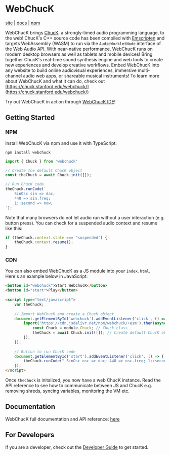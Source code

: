 # WebChucK
[site](https://chuck.stanford.edu/webchuck/) | [docs](https://chuck.stanford.edu/webchuck/docs) | [npm](https://www.npmjs.com/package/webchuck)

WebChucK brings [ChucK](https://chuck.stanford.edu), a strongly-timed audio programming language, to 
the web! ChucK's C++ source code has been compiled with [Emscripten](https://emscripten.org) and 
targets WebAssembly (WASM) to run via the `AudioWorkletNode` interface of the Web Audio API. 
With near-native performance, WebChucK runs on modern desktop browsers as well as tablets and mobile 
devices! Bring together ChucK's real-time sound synthesis engine and web tools to create new 
experiences and develop creative workflows. Embed WebChucK into any website to build online audiovisual 
experiences, immersive multi-channel audio web apps, or shareable musical instruments! To learn more 
about WebChucK and what it can do, check out [https://chuck.stanford.edu/webchuck/](https://chuck.stanford.edu/webchuck/)

Try out WebChucK in action through [WebChucK IDE](https://chuck.stanford.edu/ide/)!

## Getting Started

### NPM 

Install WebChucK via npm and use it with TypeScript:

```
npm install webchuck
```

```ts
import { Chuck } from 'webchuck'

// Create the default ChucK object
const theChuck = await Chuck.init([]);

// Run ChucK code
theChuck.runCode(`
    SinOsc sin => dac;
    440 => sin.freq;
    1::second => now;
`);
```

Note that many browsers do not let audio run without a user interaction (e.g. button press).
You can check for a suspended audio context and resume like this:

```ts
if (theChuck.context.state === "suspended") {
    theChuck.context.resume();
}
```

### CDN 

You can also embed WebChucK as a JS module into your `index.html`. Here's an example below in JavaScript:

```html
<button id="webchuck">Start WebChucK</button>
<button id="start">Play</button>
    
<script type="text/javascript">
    var theChuck; 
    
    // Import WebChucK and create a ChucK object 
    document.getElementById('webchuck').addEventListener('click', () => {
        import('https://cdn.jsdelivr.net/npm/webchuck/+esm').then(async (module) => {
            const Chuck = module.Chuck; // Chuck class
            theChuck = await Chuck.init([]); // Create default ChucK object
        });
    });
    
    // Button to run ChucK code
    document.getElementById('start').addEventListener('click', () => {
        theChuck.runCode(" SinOsc osc => dac; 440 => osc.freq; 1::second => now; ");
    });
</script>
```

Once `theChuck` is initalized, you now have a web ChucK instance. Read the API reference to see how to communicate between JS and ChucK e.g. removing shreds, syncing variables, monitoring the VM etc.

## Documentation

WebChucK full documentation and API reference: [here](https://chuck.stanford.edu/webchuck/docs)

## For Developers

If you are a developer, check out the [Developer Guide](https://github.com/ccrma/webchuck/blob/main/DEVELOPER_GUIDE.md) to get started.

